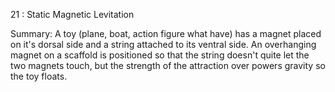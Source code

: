 21 : Static Magnetic Levitation

Summary: A toy (plane, boat, action figure what have) has a magnet placed on it's dorsal side and a string attached to its ventral side. An overhanging magnet on a scaffold is positioned so that the string doesn't quite let the two magnets touch, but the strength of the attraction over powers gravity so the toy floats.